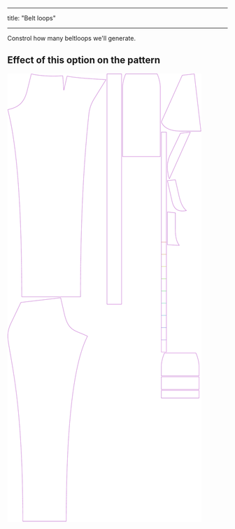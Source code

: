 ***

title: "Belt loops"

***

Constrol how many beltloops we'll generate.

## Effect of this option on the pattern

![This image shows the effect of this option by superimposing several variants that have a different value for this option](charlie_beltloops_sample.svg "Effect of this option on the pattern")

